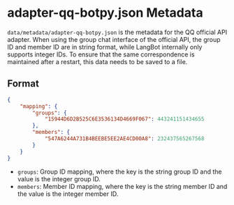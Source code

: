# adapter-qq-botpy.json Metadata

`data/metadata/adapter-qq-botpy.json` is the metadata for the QQ official API adapter. When using the group chat interface of the official API, the group ID and member ID are in string format, while LangBot internally only supports integer IDs. To ensure that the same correspondence is maintained after a restart, this data needs to be saved to a file.

## Format

```json
{
    "mapping": {
        "groups": {
            "15944D6D2B525C6E3536134D4669F067": 443241151434655
        },
        "members": {
            "547A6244A731B4BEEBE5EE2AE4CD00A8": 232437565267568
        }
    }
}
```

- `groups`: Group ID mapping, where the key is the string group ID and the value is the integer group ID.
- `members`: Member ID mapping, where the key is the string member ID and the value is the integer member ID.